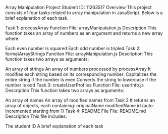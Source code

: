Array Manipulation Project
Student ID: 11263517
Overview
This project consists of four tasks related to array manipulation in JavaScript. Below is a brief explanation of each task.

Task 1: processArray Function
File: arrayManipulation.js
Description
This function takes an array of numbers as an argument and returns a new array where:

Each even number is squared
Each odd number is tripled
Task 2: formatArrayStrings Function
File: arrayManipulation.js
Description
This function takes two arrays as arguments:

An array of strings
An array of numbers processed by processArray It modifies each string based on its corresponding number:
Capitalizes the entire string if the number is even
Converts the string to lowercase if the number is odd
Task 3: createUserProfiles Function
File: userInfo.js
Description
This function takes two arrays as arguments:

An array of names
An array of modified names from Task 2 It returns an array of objects, each containing:
originalName
modifiedName
id (auto-incremented starting from 1)
Task 4: README File
File: README.md
Description
This file includes:

The student ID
A brief explanation of each task